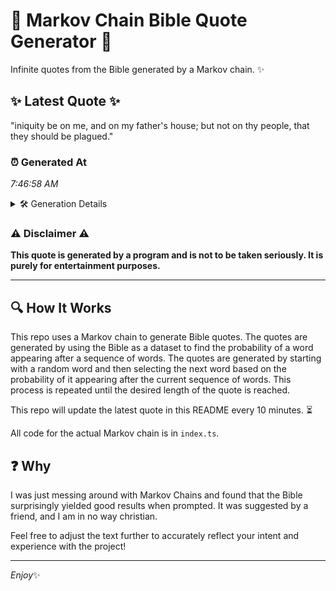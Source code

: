 # 📖 Markov Chain Bible Quote Generator 📖

Infinite quotes from the Bible generated by a Markov chain. ✨

## ✨ Latest Quote ✨
"iniquity be on me, and on my father's house; but not on thy people, that they should be plagued."

### ⏰ Generated At
*7:46:58 AM*

<details>
    <summary>🛠️ Generation Details</summary>
    <p>
        <strong>🌱 Seed:</strong> iniquity<br>
        <strong>🔄 Iterations:</strong> 18<br>
        <strong>📜 Context History:</strong><br>[ iniquity ]: be<br>[ iniquity, be ]: on<br>[ iniquity, be, on ]: me,<br>[ iniquity, be, on, me, ]: and<br>[ iniquity, be, on, me,, and ]: on<br>[ iniquity, be, on, me,, and, on ]: my<br>[ be, on, me,, and, on, my ]: father's<br>[ on, me,, and, on, my, father's ]: house;<br>[ me,, and, on, my, father's, house; ]: but<br>[ and, on, my, father's, house;, but ]: not<br>[ on, my, father's, house;, but, not ]: on<br>[ my, father's, house;, but, not, on ]: thy<br>[ father's, house;, but, not, on, thy ]: people,<br>[ house;, but, not, on, thy, people, ]: that<br>[ but, not, on, thy, people,, that ]: they<br>[ not, on, thy, people,, that, they ]: should<br>[ on, thy, people,, that, they, should ]: be<br>[ thy, people,, that, they, should, be ]: plagued.<br>
    </p>
</details>

### ⚠️ Disclaimer ⚠️
**This quote is generated by a program and is not to be taken seriously. It is purely for entertainment purposes.**

---

## 🔍 How It Works

This repo uses a Markov chain to generate Bible quotes. The quotes are generated by using the Bible as a dataset to find the probability of a word appearing after a sequence of words. The quotes are generated by starting with a random word and then selecting the next word based on the probability of it appearing after the current sequence of words. This process is repeated until the desired length of the quote is reached.

This repo will update the latest quote in this README every 10 minutes. ⏳

All code for the actual Markov chain is in `index.ts`.

## ❓ Why

I was just messing around with Markov Chains and found that the Bible surprisingly yielded good results when prompted. 
It was suggested by a friend, and I am in no way christian.

Feel free to adjust the text further to accurately reflect your intent and experience with the project!

---

*Enjoy*✨
